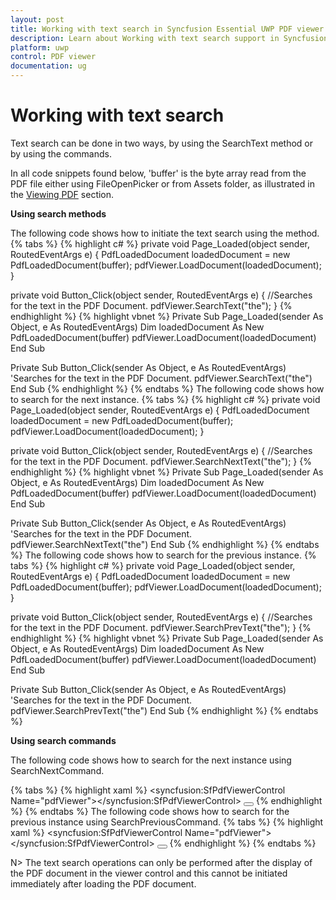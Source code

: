 ```yaml
---
layout: post
title: Working with text search in Syncfusion Essential UWP PDF viewer.
description: Learn about Working with text search support in Syncfusion UWP Pdf Viewer (SfPdfViewer) control and more details.
platform: uwp
control: PDF viewer
documentation: ug
---
```


# Working with text search

Text search can be done in two ways, by using the SearchText method or by using the commands.

In all code snippets found below, 'buffer' is the byte array read from the PDF file either using FileOpenPicker or from Assets folder, as illustrated in the [Viewing PDF](https://help.syncfusion.com/uwp/sfpdfviewer/concepts-and-features/viewing-pdf) section. 

**Using search methods**

The following code shows how to initiate the text search using the method.
{% tabs %}
{% highlight c# %}
private void Page_Loaded(object sender, RoutedEventArgs e)
{
    PdfLoadedDocument loadedDocument = new PdfLoadedDocument(buffer);
    pdfViewer.LoadDocument(loadedDocument);
}

private void Button_Click(object sender, RoutedEventArgs e)
{
    //Searches for the text in the PDF Document.
    pdfViewer.SearchText("the");
}
{% endhighlight %}
{% highlight vbnet %}
Private Sub Page_Loaded(sender As Object, e As RoutedEventArgs)
    Dim loadedDocument As New PdfLoadedDocument(buffer)
    pdfViewer.LoadDocument(loadedDocument)
End Sub

Private Sub Button_Click(sender As Object, e As RoutedEventArgs)
    'Searches for the text in the PDF Document.
    pdfViewer.SearchText("the")
End Sub
{% endhighlight %}
{% endtabs %}
The following code shows how to search for the next instance.
{% tabs %}
{% highlight c# %}
private void Page_Loaded(object sender, RoutedEventArgs e)
{
    PdfLoadedDocument loadedDocument = new PdfLoadedDocument(buffer);
    pdfViewer.LoadDocument(loadedDocument);
}

private void Button_Click(object sender, RoutedEventArgs e)
{
    //Searches for the text in the PDF Document.
    pdfViewer.SearchNextText("the");
}
{% endhighlight %}
{% highlight vbnet %}
Private Sub Page_Loaded(sender As Object, e As RoutedEventArgs)
    Dim loadedDocument As New PdfLoadedDocument(buffer)
    pdfViewer.LoadDocument(loadedDocument)
End Sub

Private Sub Button_Click(sender As Object, e As RoutedEventArgs)
    'Searches for the text in the PDF Document.
    pdfViewer.SearchNextText("the")
End Sub
{% endhighlight %}
{% endtabs %}
The following code shows how to search for the previous instance.
{% tabs %}
{% highlight c# %}
private void Page_Loaded(object sender, RoutedEventArgs e)
{
    PdfLoadedDocument loadedDocument = new PdfLoadedDocument(buffer);
    pdfViewer.LoadDocument(loadedDocument);
}

private void Button_Click(object sender, RoutedEventArgs e)
{
    //Searches for the text in the PDF Document.
    pdfViewer.SearchPrevText("the");
}
{% endhighlight %}
{% highlight vbnet %}
Private Sub Page_Loaded(sender As Object, e As RoutedEventArgs)
    Dim loadedDocument As New PdfLoadedDocument(buffer)
    pdfViewer.LoadDocument(loadedDocument)
End Sub

Private Sub Button_Click(sender As Object, e As RoutedEventArgs)
    'Searches for the text in the PDF Document.
    pdfViewer.SearchPrevText("the")
End Sub
{% endhighlight %}
{% endtabs %}

**Using search commands**

The following code shows how to search for the next instance using SearchNextCommand.

{% tabs %}
{% highlight xaml %}
<Grid>
        <syncfusion:SfPdfViewerControl Name="pdfViewer"></syncfusion:SfPdfViewerControl>
        <Button Content="Search Next" Command="{Binding ElementName=pdfViewer, Path=SearchNextCommand}" CommandParameter="{Binding Text, ElementName=PageSearchTxtBox}"></Button>
</Grid>
{% endhighlight %}
{% endtabs %}
The following code shows how to search for the previous instance using SearchPreviousCommand.
{% tabs %}
{% highlight xaml %}
<Grid>
        <syncfusion:SfPdfViewerControl Name="pdfViewer"></syncfusion:SfPdfViewerControl>
        <Button Content="Search Next" Command="{Binding ElementName=pdfViewer, Path=SearchPreviousCommand}" CommandParameter="{Binding Text, ElementName=PageSearchTxtBox}"></Button>
</Grid>
{% endhighlight %}
{% endtabs %}

N> The text search operations can only be performed after the display of the PDF document in the viewer control and this cannot be initiated immediately after loading the PDF document.
